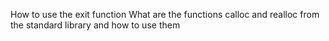 How to use the exit function
What are the functions calloc and realloc from the standard library and how to use them

